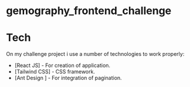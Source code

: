 # gemography_frontend_challenge


# Tech

On my challenge project i use a number of technologies to work properly:

* [React JS] - For creation of application.
* [Tailwind CSS] - CSS framework.
* [Ant Design ] - For integration of pagination.
 
